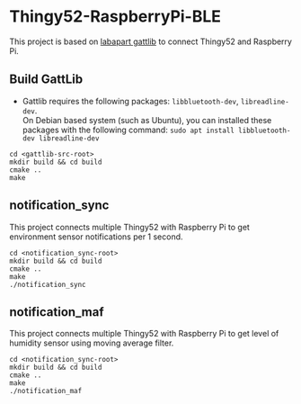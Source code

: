 # Thingy52-RaspberryPi-BLE
This project is based on [labapart gattlib](https://github.com/labapart/gattlib) to connect Thingy52 and Raspberry Pi.

## Build GattLib

* Gattlib requires the following packages: `libbluetooth-dev`, `libreadline-dev`.  
On Debian based system (such as Ubuntu), you can installed these packages with the
following command: `sudo apt install libbluetooth-dev libreadline-dev`
```
cd <gattlib-src-root>
mkdir build && cd build
cmake ..
make
```

## notification_sync
This project connects multiple Thingy52 with Raspberry Pi to get environment sensor notifications per 1 second.
```
cd <notification_sync-root>
mkdir build && cd build
cmake ..
make
./notification_sync
```

## notification_maf
This project connects multiple Thingy52 with Raspberry Pi to get level of humidity sensor using moving average filter.
```
cd <notification_sync-root>
mkdir build && cd build
cmake ..
make
./notification_maf
```
